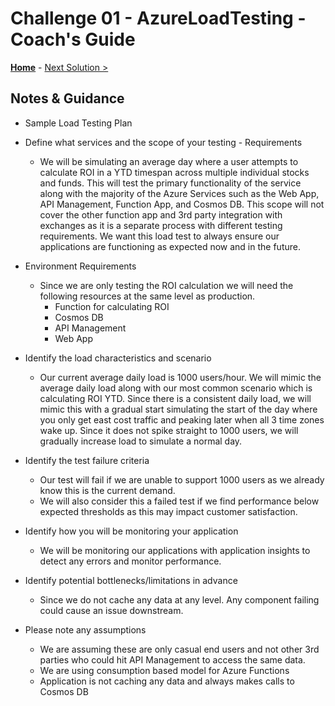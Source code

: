 # Challenge 01 - AzureLoadTesting - Coach's Guide 

**[Home](./README.md)** - [Next Solution >](./Solution-02.md)

## Notes & Guidance
- Sample Load Testing Plan


- Define what services and the scope of your testing - Requirements
    - We will be simulating an average day where a user attempts to calculate ROI in a YTD timespan across multiple individual stocks and funds.  This will test the primary functionality of the service along with the majority of the Azure Services such as the Web App, API Management, Function App, and Cosmos DB.  This scope will not cover the other function app and 3rd party integration with exchanges as it is a separate process with different testing requirements.  We want this load test to always ensure our applications are functioning as expected now and in the future.

- Environment Requirements
    - Since we are only testing the ROI calculation we will need the following resources at the same level as production.
        - Function for calculating ROI
        - Cosmos DB
        - API Management
        - Web App

- Identify the load characteristics and scenario
    - Our current average daily load is 1000 users/hour.  We will mimic the average daily load along with our most common scenario which is calculating ROI YTD.  Since there is a consistent daily load, we will mimic this with a gradual start simulating the start of the day where you only get east cost traffic and peaking later when all 3 time zones wake up.  Since it does not spike straight to 1000 users, we will gradually increase load to simulate a normal day.

- Identify the test failure criteria
    - Our test will fail if we are unable to support 1000 users as we already know this is the current demand.
    - We will also consider this a failed test if we find performance below expected thresholds as this may impact customer satisfaction.

- Identify how you will be monitoring your application
    - We will be monitoring our applications with application insights to detect any errors and monitor performance.
    
- Identify potential bottlenecks/limitations in advance
    - Since we do not cache any data at any level.  Any component failing could cause an issue downstream.
    
- Please note any assumptions
    - We are assuming these are only casual end users and not other 3rd parties who could hit API Management to access the same data.
    - We are using consumption based model for Azure Functions
    - Application is not caching any data and always makes calls to Cosmos DB


